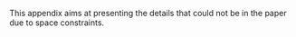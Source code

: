 This appendix aims at presenting the details that could not be in the paper due to space constraints. 
